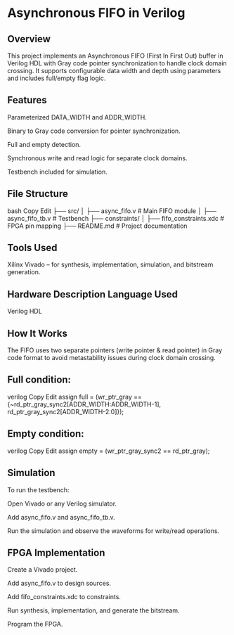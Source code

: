 # Asynchronous FIFO in Verilog


## Overview
This project implements an Asynchronous FIFO (First In First Out) buffer in Verilog HDL with Gray code pointer synchronization to handle clock domain crossing. It supports configurable data width and depth using parameters and includes full/empty flag logic.

## Features
Parameterized DATA_WIDTH and ADDR_WIDTH.

Binary to Gray code conversion for pointer synchronization.

Full and empty detection.

Synchronous write and read logic for separate clock domains.

Testbench included for simulation.

## File Structure
bash
Copy
Edit
├── src/
│   ├── async_fifo.v          # Main FIFO module
│   ├── async_fifo_tb.v       # Testbench
├── constraints/
│   ├── fifo_constraints.xdc  # FPGA pin mapping
├── README.md                 # Project documentation

## Tools Used
Xilinx Vivado – for synthesis, implementation, simulation, and bitstream generation.

## Hardware Description Language Used
Verilog HDL

## How It Works
The FIFO uses two separate pointers (write pointer & read pointer) in Gray code format to avoid metastability issues during clock domain crossing.

## Full condition:

verilog
Copy
Edit
assign full = (wr_ptr_gray == {~rd_ptr_gray_sync2[ADDR_WIDTH:ADDR_WIDTH-1],
                               rd_ptr_gray_sync2[ADDR_WIDTH-2:0]});
## Empty condition:

verilog
Copy
Edit
assign empty = (wr_ptr_gray_sync2 == rd_ptr_gray);

## Simulation
To run the testbench:

Open Vivado or any Verilog simulator.

Add async_fifo.v and async_fifo_tb.v.

Run the simulation and observe the waveforms for write/read operations.

## FPGA Implementation
Create a Vivado project.

Add async_fifo.v to design sources.

Add fifo_constraints.xdc to constraints.

Run synthesis, implementation, and generate the bitstream.

Program the FPGA.




